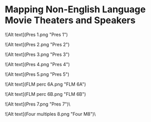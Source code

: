 # Mapping Non-English Language Movie Theaters and Speakers


![Alt text](Pres 1.png "Pres 1")



![Alt text](Pres 2.png "Pres 2")



![Alt text](Pres 3.png "Pres 3")



![Alt text](Pres 4.png "Pres 4")



![Alt text](Pres 5.png "Pres 5")



![Alt text](FLM perc 6A.png "FLM 6A")



![Alt text](FLM perc 6B.png "FLM 6B")



![Alt text](Pres 7.png "Pres 7")\\



![Alt text](Four multiples 8.png "Four M8")\



